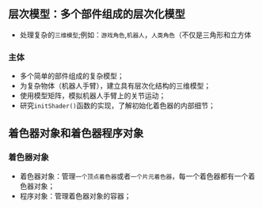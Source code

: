 ## 层次模型：多个部件组成的层次化模型
- 处理复杂的`三维模型`;例如：`游戏角色`,`机器人`，`人类角色`（不仅是三角形和立方体

### 主体
- 多个简单的部件组成的复杂模型；
- 为复杂物体（机器人手臂），建立具有层次化结构的三维模型；
- 使用模型矩阵，模拟机器人手臂上的关节运动；
- 研究`initShader()`函数的实现，了解初始化着色器的内部细节；



## 着色器对象和着色器程序对象

### 着色器对象
- 着色器对象：管理`一个顶点着色器`或者`一个片元着色器`，每一个着色器都有一个着色器对象；
- 程序对象：管理着色器对象的容器；
